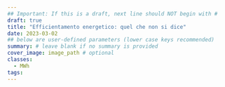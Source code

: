 ```yaml
---
## Important: If this is a draft, next line should NOT begin with #
draft: true
title: "Efficientamento energetico: quel che non si dice"
date: 2023-03-02
## below are user-defined parameters (lower case keys recommended)
summary: # leave blank if no summary is provided
cover_image: image_path # optional
classes:
  - MWh
tags:
---
```



<!--
  created 2023-03-02 12:03:11.579659 +0100 CET m=+0.123555293
-->